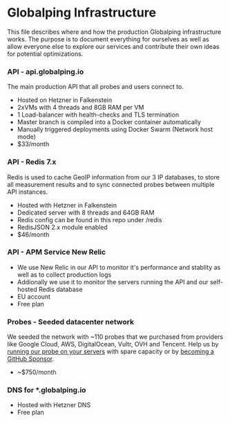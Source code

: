 # Globalping Infrastructure

This file describes where and how the production Globalping infrastructure works. 
The purpose is to document everything for ourselves as well as allow everyone else to explore our services and contribute their own ideas for potential optimizations.

### API - api.globalping.io

The main production API that all probes and users connect to.

- Hosted on Hetzner in Falkenstein
- 2xVMs with 4 threads and 8GB RAM per VM
- 1 Load-balancer with health-checks and TLS termination
- Master branch is compiled into a Docker container automatically
- Manually triggered deployments using Docker Swarm (Network host mode)
- $33/month


### API - Redis 7.x

Redis is used to cache GeoIP information from our 3 IP databases, to store all measurement results and to sync connected probes between multiple API instances. 

- Hosted with Hetzner in Falkenstein
- Dedicated server with 8 threads and 64GB RAM 
- Redis config can be found in this repo under /redis
- RedisJSON 2.x module enabled
- $46/month


### API - APM Service New Relic

- We use New Relic in our API to monitor it's performance and stablity as well as to collect production logs
- Addionally we use it to monitor the servers running the API and our self-hosted Redis database
- EU account
- Free plan

### Probes - Seeded datacenter network

We seeded the network with ~110 probes that we purchased from providers like Google Cloud, AWS, DigitalOcean, Vultr, OVH and Tencent.
Help us by [running our probe on your servers](https://github.com/jsdelivr/globalping-probe#readme) with spare capacity or by [becoming a GitHub Sponsor](https://github.com/sponsors/jsdelivr).

- ~$750/month

### DNS for *.globalping.io

- Hosted with Hetzner DNS
- Free plan
